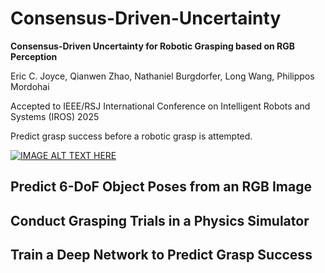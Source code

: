 # Consensus-Driven-Uncertainty
**Consensus-Driven Uncertainty for Robotic Grasping based on RGB Perception**

Eric C. Joyce, Qianwen Zhao, Nathaniel Burgdorfer, Long Wang, Philippos Mordohai

Accepted to IEEE/RSJ International Conference on Intelligent Robots and Systems (IROS) 2025

Predict grasp success before a robotic grasp is attempted.

[![IMAGE ALT TEXT HERE](https://www.ericjoycefilm.com/reel/_2024/consensus-driven-uncertainty/obj/img/poster.jpg)](https://www.ericjoycefilm.com/reel/_2024/consensus-driven-uncertainty/)

## Predict 6-DoF Object Poses from an RGB Image

## Conduct Grasping Trials in a Physics Simulator

## Train a Deep Network to Predict Grasp Success
